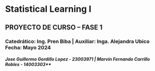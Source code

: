 # Statistical Learning I
## **PROYECTO DE CURSO – FASE 1**
### **Catedrático:** Ing. Pren Biba | Auxiliar: Inga. Alejandra Ubico Fecha: Mayo 2024

##### **Jose Guillermo Gordillo Lopez -  23003971** | Marvin Fernando Carrillo Robles - 14003303**	
